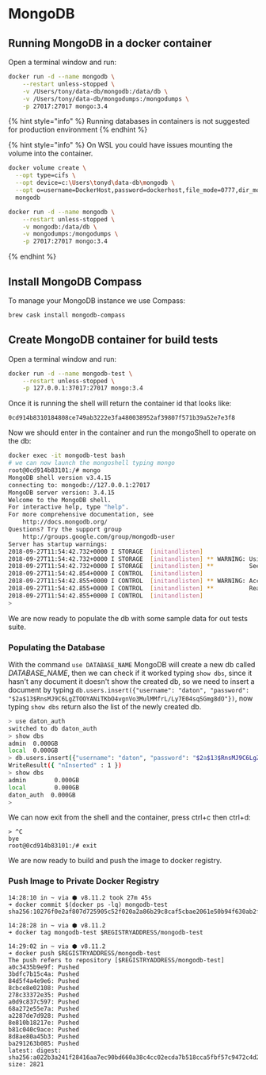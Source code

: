# MongoDB

## Running MongoDB in a docker container

Open a terminal window and run:

```bash
docker run -d --name mongodb \
    --restart unless-stopped \
    -v /Users/tony/data-db/mongodb:/data/db \
    -v /Users/tony/data-db/mongodumps:/mongodumps \
    -p 27017:27017 mongo:3.4
```

{% hint style="info" %}
 Running databases in containers is not suggested for production environment
{% endhint %}

{% hint style="info" %}
On WSL you could have issues mounting the volume into the container.



```bash
docker volume create \
  --opt type=cifs \
  --opt device=c:\Users\tonyd\data-db\mongodb \
  --opt o=username=DockerHost,password=dockerhost,file_mode=0777,dir_mode=0777,uid=2000,gid=2000 \
  mongodb
```



```bash
docker run -d --name mongodb \
    --restart unless-stopped \
    -v mongodb:/data/db \
    -v mongodumps:/mongodumps \
    -p 27017:27017 mongo:3.4
```
{% endhint %}

## Install MongoDB Compass

To manage your MongoDB instance we use Compass:

```bash
brew cask install mongodb-compass
```

## Create MongoDB container for build tests 

Open a terminal window and run: 

```bash
docker run -d --name mongodb-test \
    --restart unless-stopped \
    -p 127.0.0.1:37017:27017 mongo:3.4
```

Once it is running the shell will return the container id that looks like: 

```text
0cd914b8310184808ce749ab3222e3fa480038952af39807f571b39a52e7e3f8
```

Now we should enter in the container and run the mongoShell to operate on the db:

```bash
docker exec -it mongodb-test bash
# we can now launch the mongoshell typing mongo
root@0cd914b83101:/# mongo
MongoDB shell version v3.4.15
connecting to: mongodb://127.0.0.1:27017
MongoDB server version: 3.4.15
Welcome to the MongoDB shell.
For interactive help, type "help".
For more comprehensive documentation, see
	http://docs.mongodb.org/
Questions? Try the support group
	http://groups.google.com/group/mongodb-user
Server has startup warnings:
2018-09-27T11:54:42.732+0000 I STORAGE  [initandlisten]
2018-09-27T11:54:42.732+0000 I STORAGE  [initandlisten] ** WARNING: Using the XFS filesystem is strongly recommended with the WiredTiger storage engine
2018-09-27T11:54:42.732+0000 I STORAGE  [initandlisten] **          See http://dochub.mongodb.org/core/prodnotes-filesystem
2018-09-27T11:54:42.854+0000 I CONTROL  [initandlisten]
2018-09-27T11:54:42.855+0000 I CONTROL  [initandlisten] ** WARNING: Access control is not enabled for the database.
2018-09-27T11:54:42.855+0000 I CONTROL  [initandlisten] **          Read and write access to data and configuration is unrestricted.
2018-09-27T11:54:42.855+0000 I CONTROL  [initandlisten]
>
```

We are now ready to populate the db with some sample data for out tests suite. 

### Populating the Database

With the command `use DATABASE_NAME` MongoDB will create a new db called _DATABASE\_NAME_, then we can check if it worked typing `show dbs`, since it hasn't any document it doesn't show the created db, so we need to insert a document by typing `db.users.insert({"username": "daton", "password": "$2a$13$RnsMJ9C6LgZTOOYANiTKbO4vgnVo3MulMMfrL/Ly7E04sqSGmg8dO"})`, now typing `show dbs` return also the list of the newly created db. 

```bash
> use daton_auth
switched to db daton_auth
> show dbs
admin  0.000GB
local  0.000GB
> db.users.insert({"username": "daton", "password": "$2a$13$RnsMJ9C6LgZTOOYANiTKbO4vgnVo3MulMMfrL/Ly7E04sqSGmg8dO"})
WriteResult({ "nInserted" : 1 })
> show dbs
admin        0.000GB
local        0.000GB
daton_auth  0.000GB
>
```

We can now exit from the shell and the container, press ctrl+c then ctrl+d:

```text
> ^C
bye
root@0cd914b83101:/# exit
```

We are now ready to build and push the image to docker registry.

### Push Image to Private Docker Registry

```text
14:28:10 in ~ via ⬢ v8.11.2 took 27m 45s
➜ docker commit $(docker ps -lq) mongodb-test
sha256:10276f0e2af807d725905c52f020a2a86b29c8caf5cbae2061e50b94f630ab2f

14:28:28 in ~ via ⬢ v8.11.2
➜ docker tag mongodb-test $REGISTRYADDRESS/mongodb-test

14:29:02 in ~ via ⬢ v8.11.2
➜ docker push $REGISTRYADDRESS/mongodb-test
The push refers to repository [$REGISTRYADDRESS/mongodb-test]
a0c3435b9e9f: Pushed
3bdfc7b15c4a: Pushed
84d5f4a4e9e6: Pushed
8cbce8e02108: Pushed
278c33372e35: Pushed
a0d9c837c597: Pushed
68a272e55e7a: Pushed
a2287de7d928: Pushed
8e810b18217e: Pushed
b81c040c9ace: Pushed
8d8ae80a45b3: Pushed
ba291263b085: Pushed
latest: digest: sha256:a022b3a241f28416aa7ec90bd660a38c4cc02ecda7b518cca5fbf57c9472c4d2 size: 2821
```

